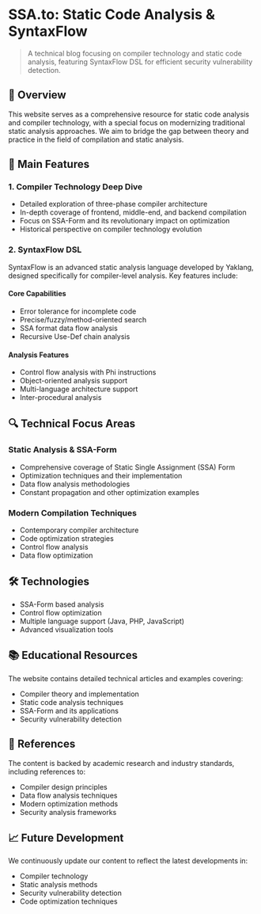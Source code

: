 # SSA.to: Static Code Analysis & SyntaxFlow

> A technical blog focusing on compiler technology and static code analysis, featuring SyntaxFlow DSL for efficient security vulnerability detection.

## 🎯 Overview

This website serves as a comprehensive resource for static code analysis and compiler technology, with a special focus on modernizing traditional static analysis approaches. We aim to bridge the gap between theory and practice in the field of compilation and static analysis.

## 🌟 Main Features

### 1. Compiler Technology Deep Dive
- Detailed exploration of three-phase compiler architecture
- In-depth coverage of frontend, middle-end, and backend compilation
- Focus on SSA-Form and its revolutionary impact on optimization
- Historical perspective on compiler technology evolution

### 2. SyntaxFlow DSL
SyntaxFlow is an advanced static analysis language developed by Yaklang, designed specifically for compiler-level analysis. Key features include:

#### Core Capabilities
- Error tolerance for incomplete code
- Precise/fuzzy/method-oriented search
- SSA format data flow analysis
- Recursive Use-Def chain analysis

#### Analysis Features
- Control flow analysis with Phi instructions
- Object-oriented analysis support
- Multi-language architecture support
- Inter-procedural analysis

## 🔍 Technical Focus Areas

### Static Analysis & SSA-Form
- Comprehensive coverage of Static Single Assignment (SSA) Form
- Optimization techniques and their implementation
- Data flow analysis methodologies
- Constant propagation and other optimization examples

### Modern Compilation Techniques
- Contemporary compiler architecture
- Code optimization strategies
- Control flow analysis
- Data flow optimization

## 🛠 Technologies

- SSA-Form based analysis
- Control flow optimization
- Multiple language support (Java, PHP, JavaScript)
- Advanced visualization tools

## 📚 Educational Resources

The website contains detailed technical articles and examples covering:
- Compiler theory and implementation
- Static code analysis techniques
- SSA-Form and its applications
- Security vulnerability detection

## 🔗 References

The content is backed by academic research and industry standards, including references to:
- Compiler design principles
- Data flow analysis techniques
- Modern optimization methods
- Security analysis frameworks

## 📈 Future Development

We continuously update our content to reflect the latest developments in:
- Compiler technology
- Static analysis methods
- Security vulnerability detection
- Code optimization techniques